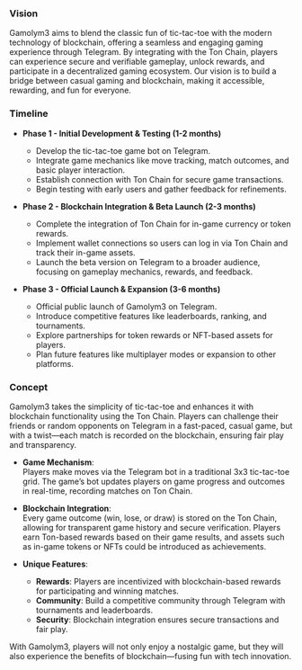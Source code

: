 ### **Vision**
Gamolym3 aims to blend the classic fun of tic-tac-toe with the modern technology of blockchain, offering a seamless and engaging gaming experience through Telegram. By integrating with the Ton Chain, players can experience secure and verifiable gameplay, unlock rewards, and participate in a decentralized gaming ecosystem. Our vision is to build a bridge between casual gaming and blockchain, making it accessible, rewarding, and fun for everyone.

### **Timeline**

- **Phase 1 - Initial Development & Testing (1-2 months)**  
  - Develop the tic-tac-toe game bot on Telegram.
  - Integrate game mechanics like move tracking, match outcomes, and basic player interaction.
  - Establish connection with Ton Chain for secure game transactions.
  - Begin testing with early users and gather feedback for refinements.

- **Phase 2 - Blockchain Integration & Beta Launch (2-3 months)**  
  - Complete the integration of Ton Chain for in-game currency or token rewards.
  - Implement wallet connections so users can log in via Ton Chain and track their in-game assets.
  - Launch the beta version on Telegram to a broader audience, focusing on gameplay mechanics, rewards, and feedback.

- **Phase 3 - Official Launch & Expansion (3-6 months)**  
  - Official public launch of Gamolym3 on Telegram.
  - Introduce competitive features like leaderboards, ranking, and tournaments.
  - Explore partnerships for token rewards or NFT-based assets for players.
  - Plan future features like multiplayer modes or expansion to other platforms.

### **Concept**
Gamolym3 takes the simplicity of tic-tac-toe and enhances it with blockchain functionality using the Ton Chain. Players can challenge their friends or random opponents on Telegram in a fast-paced, casual game, but with a twist—each match is recorded on the blockchain, ensuring fair play and transparency.

- **Game Mechanism**:  
  Players make moves via the Telegram bot in a traditional 3x3 tic-tac-toe grid. The game’s bot updates players on game progress and outcomes in real-time, recording matches on Ton Chain.

- **Blockchain Integration**:  
  Every game outcome (win, lose, or draw) is stored on the Ton Chain, allowing for transparent game history and secure verification. Players earn Ton-based rewards based on their game results, and assets such as in-game tokens or NFTs could be introduced as achievements.

- **Unique Features**:  
  - **Rewards**: Players are incentivized with blockchain-based rewards for participating and winning matches.
  - **Community**: Build a competitive community through Telegram with tournaments and leaderboards.
  - **Security**: Blockchain integration ensures secure transactions and fair play.
 
With Gamolym3, players will not only enjoy a nostalgic game, but they will also experience the benefits of blockchain—fusing fun with tech innovation.
	
